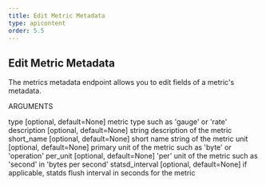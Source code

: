 ```yaml
---
title: Edit Metric Metadata
type: apicontent
order: 5.5
---
```

## Edit Metric Metadata

The metrics metadata endpoint allows you to edit fields of a metric's metadata.

ARGUMENTS

type [optional, default=None]
metric type such as 'gauge' or 'rate'
description [optional, default=None]
string description of the metric
short_name [optional, default=None]
short name string of the metric
unit [optional, default=None]
primary unit of the metric such as 'byte' or 'operation'
per_unit [optional, default=None]
'per' unit of the metric such as 'second' in 'bytes per second'
statsd_interval [optional, default=None]
if applicable, statds flush interval in seconds for the metric